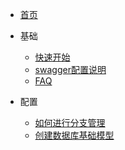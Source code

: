 * [首页](/)

* 基础
  * [快速开始](/quickstart.md)
  * [swagger配置说明](/swagger-config.md)
  * [FAQ](/FAQ.md)

* 配置
  * [如何进行分支管理](/branch-management.md)
  * [创建数据库基础模型](/database-init.md)


